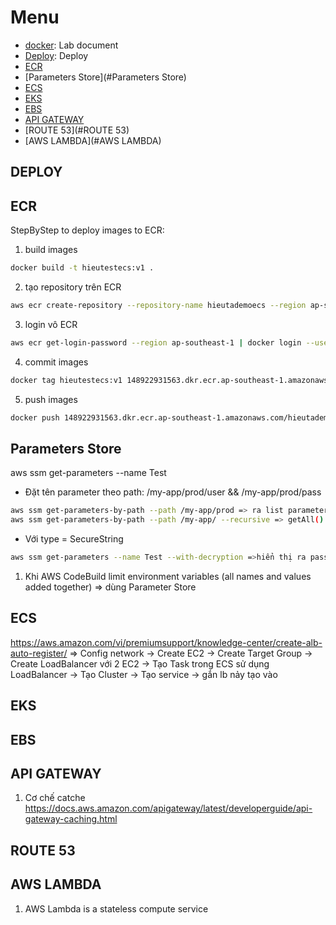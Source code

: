 Menu
=============
* [docker](#): Lab document
* [Deploy](#DEPLOY): Deploy
* [ECR](#ECR) 
* [Parameters Store](#Parameters Store) 
* [ECS](#ECS) 
* [EKS](#EKS) 
* [EBS](#EBS) 
* [API GATEWAY](#APIGATEWAY) 
* [ROUTE 53](#ROUTE 53) 
* [AWS LAMBDA](#AWS LAMBDA) 


## DEPLOY

## ECR
StepByStep to deploy images to ECR:
1. build images
```bash
docker build -t hieutestecs:v1 .
```
2. tạo repository trên ECR
```bash
aws ecr create-repository --repository-name hieutademoecs --region ap-southeast-1
```
3. login vô ECR
```bash
aws ecr get-login-password --region ap-southeast-1 | docker login --username AWS --password-stdin 148922931563.dkr.ecr.ap-southeast-1.amazonaws.com
```
4. commit images
```bash
docker tag hieutestecs:v1 148922931563.dkr.ecr.ap-southeast-1.amazonaws.com/hieutademoecs
```
5. push images
```bash
docker push 148922931563.dkr.ecr.ap-southeast-1.amazonaws.com/hieutademoecs
```

## Parameters Store
aws ssm get-parameters --name Test
- Đặt tên parameter theo path: /my-app/prod/user && /my-app/prod/pass
```bash
aws ssm get-parameters-by-path --path /my-app/prod => ra list parameters có path...
aws ssm get-parameters-by-path --path /my-app/ --recursive => getAll()
```
- Với type = SecureString
```bash
aws ssm get-parameters --name Test --with-decryption =>hiển thị ra password value "hiểu được"
```

1. Khi AWS CodeBuild limit environment variables (all names and values added together) => dùng Parameter Store

## ECS
https://aws.amazon.com/vi/premiumsupport/knowledge-center/create-alb-auto-register/
=> Config network -> Create EC2 -> Create Target Group -> Create LoadBalancer với 2 EC2 -> Tạo Task trong ECS sử dụng LoadBalancer -> Tạo Cluster -> Tạo service -> gắn lb nảy tạo vào


## EKS

## EBS

## API GATEWAY
1. Cơ chế catche
https://docs.aws.amazon.com/apigateway/latest/developerguide/api-gateway-caching.html

## ROUTE 53


## AWS LAMBDA
1. AWS Lambda is a stateless compute service
